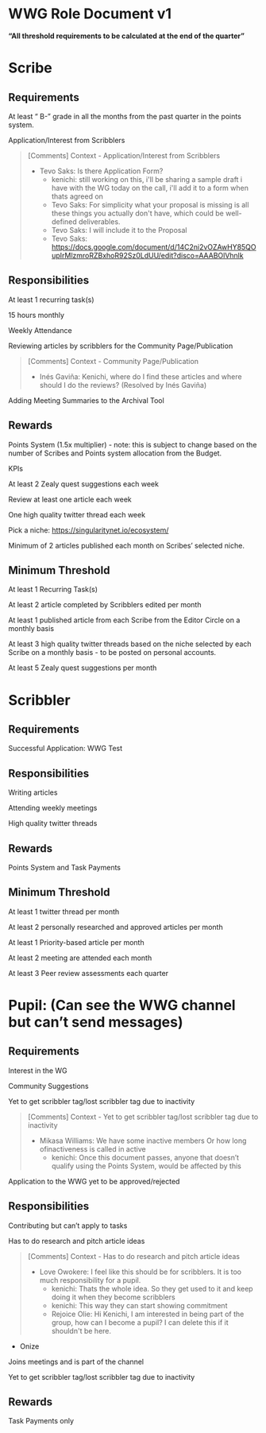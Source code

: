 # WWG Role Document v1

**“All threshold requirements to be calculated at the end of the quarter”**

# Scribe

## Requirements

At least “ B-” grade in all the months from the past quarter in the points system.

Application/Interest from Scribblers  

> [Comments]
> Context - Application/Interest from Scribblers
> * Tevo Saks: Is there Application Form?
>   - kenichi: still working on this, i'll be sharing a sample draft i have with the WG today on the call, i'll add it to a form when thats agreed on
>   - Tevo Saks: For simplicity what your proposal is missing is all these things you actually don't have, which could be well-defined deliverables.
>   - Tevo Saks: I will include it to the Proposal
>   - Tevo Saks: https://docs.google.com/document/d/14C2ni2vOZAwHY85QOupIrMlzmroRZBxhoR92Sz0LdUU/edit?disco=AAABOlVhnlk
>

## Responsibilities

At least 1 recurring task(s)

15 hours monthly

Weekly Attendance

Reviewing articles by scribblers for the Community Page/Publication 

> [Comments]
> Context - Community Page/Publication
> * Inés Gaviña: Kenichi, where do I find these articles and where should I do the reviews? (Resolved by Inés Gaviña)
>

Adding Meeting Summaries to the Archival Tool

## Rewards

Points System (1.5x multiplier) - note: this is subject to change based on the number of Scribes and Points system allocation from the Budget.



KPIs

At least 2 Zealy quest suggestions each week

Review at least one article each week

One high quality twitter thread each week

Pick a niche: https://singularitynet.io/ecosystem/

Minimum of 2 articles published each month on Scribes’ selected niche.

## Minimum Threshold

At least 1 Recurring Task(s)

At least 2 article completed by Scribblers edited per month

At least 1 published article from each Scribe from the Editor Circle on a monthly basis

At least 3 high quality twitter threads based on the niche selected by each Scribe on a monthly basis - to be posted on personal accounts.

At least 5 Zealy quest suggestions per month



# Scribbler

## Requirements

Successful Application: WWG Test

## Responsibilities

Writing articles

Attending weekly meetings

High quality twitter threads

## Rewards

Points System and Task Payments

## Minimum Threshold

At least 1 twitter thread per month

At least 2 personally researched and approved articles per month

At least 1 Priority-based article per month

At least 2 meeting are attended each month

At least 3 Peer review assessments each quarter

# Pupil: (Can see the WWG channel but can’t send messages)

## Requirements

Interest in the WG

Community Suggestions

Yet to get scribbler tag/lost scribbler tag due to inactivity 

> [Comments]
> Context - Yet to get scribbler tag/lost scribbler tag due to inactivity
> * Mikasa Williams: We have some inactive members
Or how long ofinactiveness is called in active
>   - kenichi: Once this document passes, anyone that doesn’t qualify using the Points System, would be affected by this
>

Application to the WWG yet to be approved/rejected

## Responsibilities

Contributing but can’t apply to tasks

Has to do research and pitch article ideas 

> [Comments]
> Context - Has to do research and pitch article ideas
> * Love Owokere: I feel like this should be for scribblers. It is too much responsibility for a pupil.
>   - kenichi: Thats the whole idea. So they get used to it and keep doing it when they become scribblers
>   - kenichi: This way they can start showing commitment
>   - Rejoice Olie: Hi Kenichi, I am interested in being part of the group, how can I become a pupil? I can delete this if it shouldn't be here. 

- Onize
>

Joins meetings and is part of the channel

Yet to get scribbler tag/lost scribbler tag due to inactivity

## Rewards

Task Payments only



